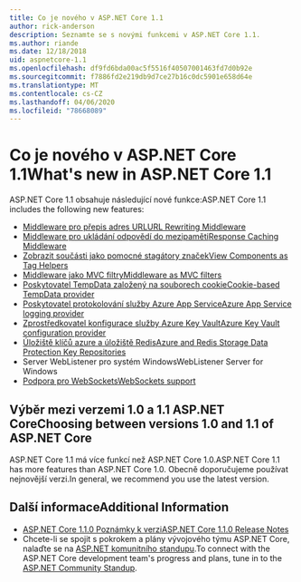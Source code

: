 ```yaml
---
title: Co je nového v ASP.NET Core 1.1
author: rick-anderson
description: Seznamte se s novými funkcemi v ASP.NET Core 1.1.
ms.author: riande
ms.date: 12/18/2018
uid: aspnetcore-1.1
ms.openlocfilehash: df9fd6bda00ac5f5516f40507001463fd7d0b92e
ms.sourcegitcommit: f7886fd2e219db9d7ce27b16c0dc5901e658d64e
ms.translationtype: MT
ms.contentlocale: cs-CZ
ms.lasthandoff: 04/06/2020
ms.locfileid: "78668089"
---
```

# <a name="whats-new-in-aspnet-core-11"></a><span data-ttu-id="1b75c-103">Co je nového v ASP.NET Core 1.1</span><span class="sxs-lookup"><span data-stu-id="1b75c-103">What's new in ASP.NET Core 1.1</span></span>

<span data-ttu-id="1b75c-104">ASP.NET Core 1.1 obsahuje následující nové funkce:</span><span class="sxs-lookup"><span data-stu-id="1b75c-104">ASP.NET Core 1.1 includes the following new features:</span></span>

- [<span data-ttu-id="1b75c-105">Middleware pro přepis adres URL</span><span class="sxs-lookup"><span data-stu-id="1b75c-105">URL Rewriting Middleware</span></span>](xref:fundamentals/url-rewriting)
- [<span data-ttu-id="1b75c-106">Middleware pro ukládání odpovědí do mezipaměti</span><span class="sxs-lookup"><span data-stu-id="1b75c-106">Response Caching Middleware</span></span>](xref:performance/caching/middleware)
- [<span data-ttu-id="1b75c-107">Zobrazit součásti jako pomocné stagátory značek</span><span class="sxs-lookup"><span data-stu-id="1b75c-107">View Components as Tag Helpers</span></span>](xref:mvc/views/view-components#invoking-a-view-component-as-a-tag-helper)
- [<span data-ttu-id="1b75c-108">Middleware jako MVC filtry</span><span class="sxs-lookup"><span data-stu-id="1b75c-108">Middleware as MVC filters</span></span>](xref:mvc/controllers/filters#using-middleware-in-the-filter-pipeline)
- [<span data-ttu-id="1b75c-109">Poskytovatel TempData založený na souborech cookie</span><span class="sxs-lookup"><span data-stu-id="1b75c-109">Cookie-based TempData provider</span></span>](xref:fundamentals/app-state#tempdata)
- [<span data-ttu-id="1b75c-110">Poskytovatel protokolování služby Azure App Service</span><span class="sxs-lookup"><span data-stu-id="1b75c-110">Azure App Service logging provider</span></span>](xref:fundamentals/logging/index#azure-app-service-provider)
- [<span data-ttu-id="1b75c-111">Zprostředkovatel konfigurace služby Azure Key Vault</span><span class="sxs-lookup"><span data-stu-id="1b75c-111">Azure Key Vault configuration provider</span></span>](xref:security/key-vault-configuration)
- [<span data-ttu-id="1b75c-112">Úložiště klíčů azure a úložiště Redis</span><span class="sxs-lookup"><span data-stu-id="1b75c-112">Azure and Redis Storage Data Protection Key Repositories</span></span>](xref:security/data-protection/implementation/key-storage-providers)
- <span data-ttu-id="1b75c-113">Server WebListener pro systém Windows</span><span class="sxs-lookup"><span data-stu-id="1b75c-113">WebListener Server for Windows</span></span>
- [<span data-ttu-id="1b75c-114">Podpora pro WebSockets</span><span class="sxs-lookup"><span data-stu-id="1b75c-114">WebSockets support</span></span>](xref:fundamentals/websockets)

## <a name="choosing-between-versions-10-and-11-of-aspnet-core"></a><span data-ttu-id="1b75c-115">Výběr mezi verzemi 1.0 a 1.1 ASP.NET Core</span><span class="sxs-lookup"><span data-stu-id="1b75c-115">Choosing between versions 1.0 and 1.1 of ASP.NET Core</span></span>

<span data-ttu-id="1b75c-116">ASP.NET Core 1.1 má více funkcí než ASP.NET Core 1.0.</span><span class="sxs-lookup"><span data-stu-id="1b75c-116">ASP.NET Core 1.1 has more features than ASP.NET Core 1.0.</span></span> <span data-ttu-id="1b75c-117">Obecně doporučujeme používat nejnovější verzi.</span><span class="sxs-lookup"><span data-stu-id="1b75c-117">In general, we recommend you use the latest version.</span></span>

## <a name="additional-information"></a><span data-ttu-id="1b75c-118">Další informace</span><span class="sxs-lookup"><span data-stu-id="1b75c-118">Additional Information</span></span>

- [<span data-ttu-id="1b75c-119">ASP.NET Core 1.1.0 Poznámky k verzi</span><span class="sxs-lookup"><span data-stu-id="1b75c-119">ASP.NET Core 1.1.0 Release Notes</span></span>](https://github.com/dotnet/aspnetcore/releases/tag/1.1.0)
- <span data-ttu-id="1b75c-120">Chcete-li se spojit s pokrokem a plány vývojového týmu ASP.NET Core, nalaďte se na [ASP.NET komunitního standupu](https://live.asp.net/).</span><span class="sxs-lookup"><span data-stu-id="1b75c-120">To connect with the ASP.NET Core development team's progress and plans, tune in to the [ASP.NET Community Standup](https://live.asp.net/).</span></span>
